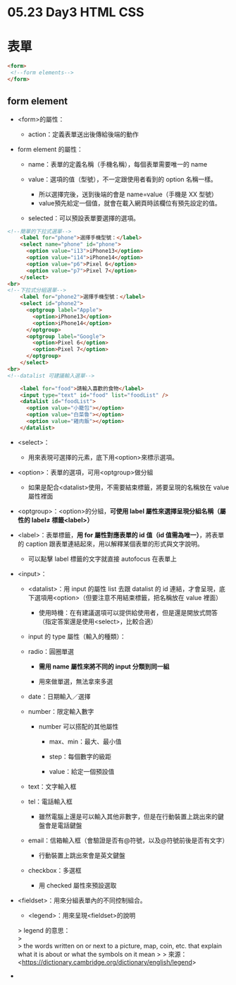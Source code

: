 # 05\.23 Day3 HTML CSS

# 表單

```html
<form>
 <!--form elements-->
</form>
```

## form element

- &lt;form&gt;的屬性：

  - action：定義表單送出後傳給後端的動作

- form element 的屬性：

  - name：表單的定義名稱（手機名稱），每個表單需要唯一的 name

  - value：選項的值（型號），不一定跟使用者看到的 option 名稱一樣。

    - 所以選擇完後，送到後端的會是 name=value（手機是 XX 型號）
    - value預先給定一個值，就會在載入網頁時該欄位有預先設定的值。

  - selected：可以預設表單要選擇的選項。

```html
<!--簡單的下拉式選單-->
    <label for="phone">選擇手機型號：</label>
    <select name="phone" id="phone">
      <option value="i13">iPhone13</option>
      <option value="i14">iPhone14</option>
      <option value="p6">Pixel 6</option>
      <option value="p7">Pixel 7</option>
    </select>
<br>
<!--下拉式分組選單-->
    <label for="phone2">選擇手機型號：</label>
    <select id="phone2">
      <optgroup label="Apple">
        <option>iPhone13</option>
        <option>iPhone14</option>
      </optgroup>
      <optgroup label="Google">
        <option>Pixel 6</option>
        <option>Pixel 7</option>
      </optgroup>
    </select>
<br>
<!--datalist 可建議輸入選單-->

    <label for="food">請輸入喜歡的食物</label>
    <input type="text" id="food" list="foodList" />
    <datalist id="foodList">
      <option value="小籠包"></option>
      <option value="白菜魯"></option>
      <option value="雞肉飯"></option>
    </datalist>
```

- &lt;select&gt;：

  - 用來表現可選擇的元素，底下用&lt;option&gt;來標示選項。

- &lt;option&gt;：表單的選項，可用&lt;optgroup&gt;做分組

  - 如果是配合&lt;datalist&gt;使用，不需要結束標籤，將要呈現的名稱放在 value 屬性裡面

- &lt;optgroup&gt;：&lt;option&gt;的分組，**可使用 label 屬性來選擇呈現分組名稱（屬性的 label≠ 標籤&lt;label&gt;）**

- &lt;label&gt;：表單標籤，**用 for 屬性對應表單的 id 值（id 值需為唯一）**，將表單的 caption 跟表單連結起來，用以解釋某個表單的形式與文字說明。

  - 可以點擊 label 標籤的文字就直接 autofocus 在表單上

- &lt;input&gt;：

  - &lt;datalist&gt;：用 input 的屬性 list 去跟 datalist 的 id 連結，才會呈現，底下選項用&lt;option&gt;（但要注意不用結束標籤，把名稱放在 value 裡面）

    - 使用時機：在有建議選項可以提供給使用者，但是還是開放式問答（指定答案還是使用&lt;select&gt;，比較合適）

  - input 的 type 屬性（輸入的種類）：

  - radio：圓圈單選

    - **需用 name 屬性來將不同的 input 分類到同一組**

    - 用來做單選，無法拿來多選

  - date：日期輸入／選擇

  - number：限定輸入數字

    - number 可以搭配的其他屬性

      - max、min：最大、最小值

      - step：每個數字的級距

      - value：給定一個預設值

  - text：文字輸入框

  - tel：電話輸入框

    - 雖然電腦上還是可以輸入其他非數字，但是在行動裝置上跳出來的鍵盤會是電話鍵盤

  - email：信箱輸入框（會驗證是否有@符號，以及@符號前後是否有文字）

    - 行動裝置上跳出來會是英文鍵盤

  - checkbox：多選框

    - 用 checked 屬性來預設選取

- &lt;fieldset&gt;：用來分組表單內的不同控制組合。

  - &lt;legend&gt;：用來呈現&lt;fieldset&gt;的說明

  &gt; legend 的意思：\
  &gt; \
  &gt; the words written on or next to a picture, map, coin, etc. that explain what it is about or what the symbols on it mean
  &gt;
  &gt; 來源：&lt;https://dictionary.cambridge.org/dictionary/english/legend&gt;

-
